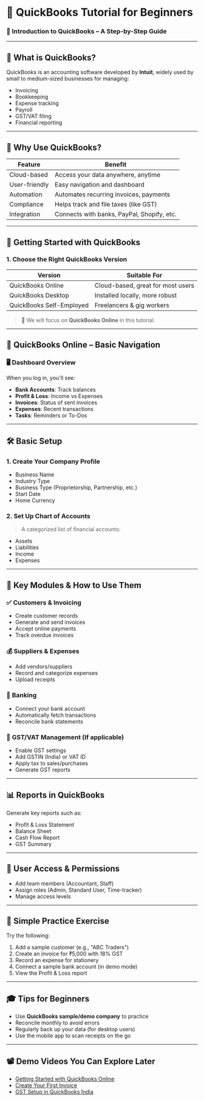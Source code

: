 # 🌟 **QuickBooks Tutorial for Beginners**

### 📘 Introduction to QuickBooks – A Step-by-Step Guide

---

## 📌 **What is QuickBooks?**

QuickBooks is an accounting software developed by **Intuit**, widely used by small to medium-sized businesses for managing:

* Invoicing
* Bookkeeping
* Expense tracking
* Payroll
* GST/VAT filing
* Financial reporting

---

## 🎯 **Why Use QuickBooks?**

| Feature       | Benefit                                    |
| ------------- | ------------------------------------------ |
| Cloud-based   | Access your data anywhere, anytime         |
| User-friendly | Easy navigation and dashboard              |
| Automation    | Automates recurring invoices, payments     |
| Compliance    | Helps track and file taxes (like GST)      |
| Integration   | Connects with banks, PayPal, Shopify, etc. |

---

## 🔰 **Getting Started with QuickBooks**

### 1. **Choose the Right QuickBooks Version**

| Version                  | Suitable For                      |
| ------------------------ | --------------------------------- |
| QuickBooks Online        | Cloud-based, great for most users |
| QuickBooks Desktop       | Installed locally, more robust    |
| QuickBooks Self-Employed | Freelancers & gig workers         |

> 📝 We will focus on **QuickBooks Online** in this tutorial.

---

## 🧭 **QuickBooks Online – Basic Navigation**

### 🖥️ **Dashboard Overview**

When you log in, you'll see:

* **Bank Accounts**: Track balances
* **Profit & Loss**: Income vs Expenses
* **Invoices**: Status of sent invoices
* **Expenses**: Recent transactions
* **Tasks**: Reminders or To-Dos

---

## 🛠️ **Basic Setup**

### 1. **Create Your Company Profile**

* Business Name
* Industry Type
* Business Type (Proprietorship, Partnership, etc.)
* Start Date
* Home Currency

### 2. **Set Up Chart of Accounts**

> A categorized list of financial accounts:

* Assets
* Liabilities
* Income
* Expenses

---

## 💼 **Key Modules & How to Use Them**

### ✅ **Customers & Invoicing**

* Create customer records
* Generate and send invoices
* Accept online payments
* Track overdue invoices

### 💰 **Suppliers & Expenses**

* Add vendors/suppliers
* Record and categorize expenses
* Upload receipts

### 🏦 **Banking**

* Connect your bank account
* Automatically fetch transactions
* Reconcile bank statements

### 📑 **GST/VAT Management** (If applicable)

* Enable GST settings
* Add GSTIN (India) or VAT ID
* Apply tax to sales/purchases
* Generate GST reports

---

## 📊 **Reports in QuickBooks**

Generate key reports such as:

* Profit & Loss Statement
* Balance Sheet
* Cash Flow Report
* GST Summary

---

## 🔐 **User Access & Permissions**

* Add team members (Accountant, Staff)
* Assign roles (Admin, Standard User, Time-tracker)
* Manage access levels

---

## 🧪 **Simple Practice Exercise**

Try the following:

1. Add a sample customer (e.g., "ABC Traders")
2. Create an invoice for ₹5,000 with 18% GST
3. Record an expense for stationery
4. Connect a sample bank account (in demo mode)
5. View the Profit & Loss report

---

## 🎓 **Tips for Beginners**

* Use **QuickBooks sample/demo company** to practice
* Reconcile monthly to avoid errors
* Regularly back up your data (for desktop users)
* Use the mobile app to scan receipts on the go

---

## 📽️ **Demo Videos You Can Explore Later**

* [Getting Started with QuickBooks Online](https://quickbooks.intuit.com/tutorials/)
* [Create Your First Invoice](https://www.youtube.com/watch?v=GbKq9hTbDPk)
* [GST Setup in QuickBooks India](https://www.youtube.com/watch?v=zSr_RjHt8Bk)
